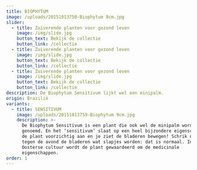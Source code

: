 ```yaml
---
title: BIOPHYTUM
image: /uploads/20151013750-Biophytum 9cm.jpg
slider:
  - title: Zuiverende planten voor gezond leven
    image: /img/slide.jpg
    button_text: Bekijk de collectie
    button_link: /collectie
  - title: Zuiverende planten voor gezond leven
    image: /img/slide.jpg
    button_text: Bekijk de collectie
    button_link: /collectie
  - title: Zuiverende planten voor gezond leven
    image: /img/slide.jpg
    button_text: Bekijk de collectie
    button_link: /collectie
description: De Biophytum Sensitivum lijkt wel een minipalm.
origin: Brazilië
variants:
  - title: SENSITIVUM
    image: /uploads/20151013759-Biophytum 9cm.jpg
    description: >-
      De Biophytum Sensitivum is een plant die ook wel de minipalm wordt
      genoemd. En het ‘sensitivum’ slaat op een heel bijzondere eigenschap: raak
      de plant voorzichtig aan en je ziet de bladeren bewegen! Schrik niet als
      tegen de avond de bladeren wat slapjes worden: dat is normaal. In de
      Oosterse cultuur wordt de plant gewaardeerd om de medicinale
      eigenschappen.
order: 1
---
```



